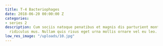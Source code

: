```yaml
---
title: T-4 Bacteriophages
date: 2018-06-20 00:00:00 Z
categories:
- series 2
description: Cum sociis natoque penatibus et magnis dis parturient montes, nascetur
  ridiculus mus. Nullam quis risus eget urna mollis ornare vel eu leo.
low_res_image: "/uploads/10.jpg"
---
```


